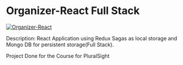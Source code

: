 # Organizer-React Full Stack 
[![Organizer-React](https://img.youtube.com/vi/K-cQGXrX_nI/0.jpg)](https://youtu.be/K-cQGXrX_nI)

Description: React Application using Redux Sagas as local storage and Mongo DB for persistent storage(Full Stack).

Project Done for the Course for PluralSight
